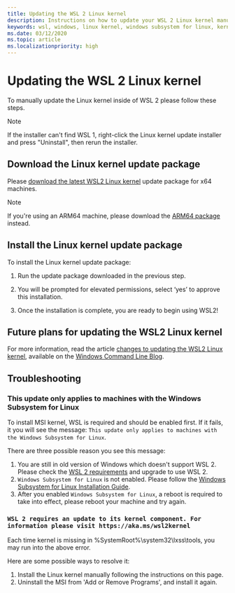 ```yaml
---
title: Updating the WSL 2 Linux kernel
description: Instructions on how to update your WSL 2 Linux kernel manually
keywords: wsl, windows, linux kernel, windows subsystem for linux, kernel
ms.date: 03/12/2020
ms.topic: article
ms.localizationpriority: high
---
```


# Updating the WSL 2 Linux kernel

To manually update the Linux kernel inside of WSL 2 please follow these steps.

> [!NOTE] 
> If the installer can't find WSL 1, right-click the Linux kernel update installer and press "Uninstall", then rerun the installer.

## Download the Linux kernel update package

Please [download the latest WSL2 Linux kernel](https://wslstorestorage.blob.core.windows.net/wslblob/wsl_update_x64.msi) update package for x64 machines.

> [!NOTE]
> If you're using an ARM64 machine, please download the [ARM64 package](https://wslstorestorage.blob.core.windows.net/wslblob/wsl_update_arm64.msi) instead.

## Install the Linux kernel update package

To install the Linux kernel update package:

  1. Run the update package downloaded in the previous step.

  2. You will be prompted for elevated permissions, select ‘yes’ to approve this installation.

  3. Once the installation is complete, you are ready to begin using WSL2!

## Future plans for updating the WSL2 Linux kernel

For more information, read the article [changes to updating the WSL2 Linux kernel](https://devblogs.microsoft.com/commandline/wsl2-will-be-generally-available-in-windows-10-version-2004), available on the [Windows Command Line Blog](https://aka.ms/cliblog).

## Troubleshooting

### This update only applies to machines with the Windows Subsystem for Linux
To install MSI kernel, WSL is required and should be enabled first. If it fails, it you will see the message:
`This update only applies to machines with the Windows Subsystem for Linux`. 

There are three possible reason you see this message:

1. You are still in old version of Windows which doesn't support WSL 2. Please check the [WSL 2 requirements](https://docs.microsoft.com/windows/wsl/install-win10#update-to-wsl-2) and upgrade to use WSL 2. 
2. `Windows Subsystem for Linux` is not enabled. Please follow the [Windows Subsystem for Linux Installation Guide](https://docs.microsoft.com/windows/wsl/install-win10).
3. After you enabled `Windows Subsystem for Linux`, a reboot is required to take into effect, please reboot your machine and try again.

### `WSL 2 requires an update to its kernel component. For information please visit https://aka.ms/wsl2kernel`

Each time kernel is missing in %SystemRoot%\system32\lxss\tools\, you may run into the above error.

Here are some possible ways to resolve it:

1. Install the Linux kernel manually following the instructions on this page.
2. Uninstall the MSI from 'Add or Remove Programs', and install it again.

